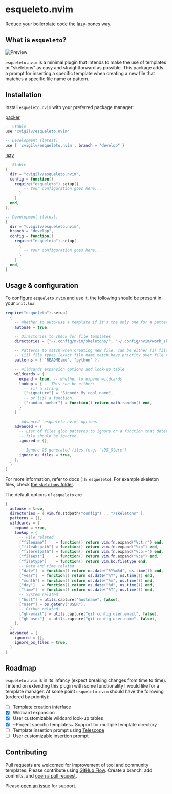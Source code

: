 # esqueleto.nvim

Reduce your boilerplate code the lazy-bones way.

## What is `esqueleto`?

![Preview](https://i.imgur.com/MBMkSF7.gif)

`esqueleto.nvim` is a minimal plugin that intends to make the use of templates
or "skeletons" as easy and straightforward as possible. This package adds a prompt
for inserting a specific template when creating a new file that matches a specific
file name or pattern.

## Installation

Install `esqueleto.nvim` with your preferred package manager:

[packer](https://github.com/wbthomason/packer.nvim)

```lua
-- Stable
use 'cvigilv/esqueleto.nvim'

-- Development (latest)
use { 'cvigilv/esqueleto.nvim', branch = "develop" }
```

[lazy](https://github.com/folke/lazy.nvim)

```lua
-- Stable
{
  dir = "cvigilv/esqueleto.nvim",
  config = function()
    require("esqueleto").setup({
        -- Your configuration goes here...
      }
    )
  end,
},

-- Development (latest)
{
  dir = "cvigilv/esqueleto.nvim",
  branch = "develop",
  config = function()
    require("esqueleto").setup(
      {
        -- Your configuration goes here...
      }
    )
  end,
}
```

## Usage & configuration

To configure `esqueleto.nvim` and use it, the following should be present in
your `init.lua`:
```lua
require("esqueleto").setup(
  {
    -- Whether to auto-use a template if it's the only one for a pattern
    autouse = true,

    -- Directories to check for file templates
    directories = {"~/.config/nvim/skeletons/", "~/.config/nvim/work_skeletons/"},

    -- Patterns to match when creating new file, can be either (i) file names or
    -- (ii) file types (exact file name match have priority over file types).
    patterns = { "README.md", "python" },

    -- Wildcards expansion options and look-up table
    wildcards = {
      expand = true, -- whether to expand wildcards
      lookup = { -- This can be either:
        -- (i) a string,
        ["signature"] = "Signed: My cool name",
        -- or (ii) a function.
        ["random_number"] = function() return math.random() end,
      }
    }

    -- Advanced `esqueleto.nvim` options
    advanced = {
      -- List of files glob patterns to ignore or a function that determines if a
      -- file should be ignored.
      ignored = {},

      -- Ignore OS-generated files (e.g. `.DS_Store`)
      ignore_os_files = true,
    },
  }
)
```
For more information, refer to docs (`:h esqueleto`). For example skeleton files,
check [the `skeletons` folder](skeletons/).

The default options of `esqueleto` are
```lua
{
  autouse = true,
  directories = { vim.fn.stdpath("config") .. "/skeletons" },
  patterns = {},
  wildcards = {
    expand = true,
    lookup = {
      -- File related
      ["filename"]    = function() return vim.fn.expand("%:t:r") end,
      ["fileabspath"] = function() return vim.fn.expand("%:p") end,
      ["filerelpath"] = function() return vim.fn.expand("%:p:~") end,
      ["fileext"]     = function() return vim.fn.expand("%:e") end,
      ["filetype"]    = function() return vim.bo.filetype end,
      -- Date and time related
      ["date"]  = function() return os.date("%Y%m%d", os.time()) end,
      ["year"]  = function() return os.date("%Y", os.time()) end,
      ["month"] = function() return os.date("%m", os.time()) end,
      ["day"]   = function() return os.date("%d", os.time()) end,
      ["time"]  = function() return os.date("%T", os.time()) end,
      -- System related
      ["host"] = utils.capture("hostname", false),
      ["user"] = os.getenv("USER"),
      -- Github related
      ["gh-email"] = utils.capture("git config user.email", false),
      ["gh-user"]  = utils.capture("git config user.name", false),
    },
  },
  advanced = {
    ignored = {},
    ignore_os_files = true,
  }
}
```

## Roadmap

`esqueleto.nvim` is in its infancy (expect breaking changes from time to time).
I intend on extending this plugin with some functionality I would like for a template
manager. At some point `esqueleto.nvim` should have the following (ordered by priority):

- [ ] Template creation interface
- [x] Wildcard expansion
- [x] User customizable wildcard look-up tables
- [x] ~Project specific templates~ Support for multiple template directory
- [ ] Template insertion prompt using [Telescope](https://github.com/nvim-telescope/telescope.nvim)
- [ ] User customizable insertion prompt

## Contributing

Pull requests are welcomed for improvement of tool and community templates.
Please contribute using [GitHub Flow](https://guides.github.com/introduction/flow/).
Create a branch, add commits, and
[open a pull request](https://github.com/cvigilv/esqueleto.nvim/compare/).

Please [open an issue](https://github.com/cvigilv/esqueleto.nvim/issues/new) for
support.
